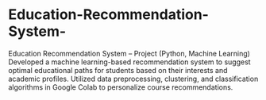 # Education-Recommendation-System-
Education Recommendation System – Project (Python, Machine Learning) Developed a machine learning-based recommendation system to suggest optimal educational paths for students based on their interests and academic profiles. Utilized data preprocessing, clustering, and classification algorithms in Google Colab to personalize course recommendations.
